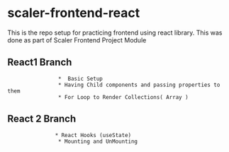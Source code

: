 # scaler-frontend-react
This is the repo setup for practicing frontend using react library. This was done as part of Scaler Frontend Project Module

## React1 Branch  
                    *  Basic Setup 
                    * Having Child components and passing properties to them
                    * For Loop to Render Collections( Array )
## React 2 Branch 
                   * React Hooks (useState)
                    * Mounting and UnMounting
